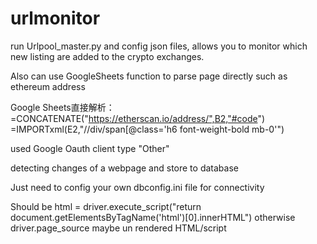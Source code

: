 # urlmonitor


run Urlpool_master.py and config json files, allows you to monitor which new listing are added to the crypto exchanges.

Also can use GoogleSheets function to parse page directly such as ethereum address

Google Sheets直接解析：
=CONCATENATE("https://etherscan.io/address/",B2,"#code")
=IMPORTxml(E2,"//div/span[@class='h6 font-weight-bold mb-0'")

used Google Oauth client type "Other"


detecting changes of a webpage and store to database


Just need to config your own dbconfig.ini file for connectivity

Should be html = driver.execute_script("return document.getElementsByTagName('html')[0].innerHTML")
otherwise driver.page_source maybe un rendered HTML/script
